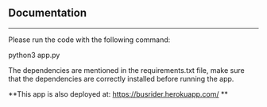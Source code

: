 ## Documentation
-------------------------
Please run the code with the following command:

python3 app.py

The dependencies are mentioned in the requirements.txt file, make sure that the dependencies are correctly installed before running the app.

**This app is also deployed at: https://busrider.herokuapp.com/ **
